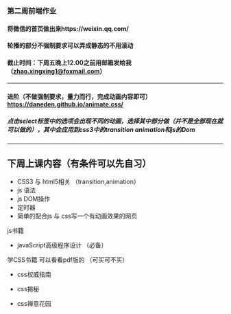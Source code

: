 ### 第二周前端作业
#### 将微信的首页做出来https://weixin.qq.com/
#### 轮播的部分不强制要求可以弄成静态的不用滚动
#### 截止时间：下周五晚上12.00之前用邮箱发给我（zhao.xingxing1@foxmail.com）
***
#### 进阶（不做强制要求，量力而行，完成动画内容即可）https://daneden.github.io/animate.css/
##### 点击select标签中的选项会出现不同的动画，选择其中部分做（并不是全部现在就可以做的），其中会应用到css3中的transition animation和js的Dom
***
## 下周上课内容（有条件可以先自习）
+ CSS3 与 html5相关 （transition,animation）
+ js 语法
+ js DOM操作
+ 定时器
+ 简单的配合js 与 css写一个有动画效果的网页


js书籍

+ javaScript高级程序设计 （必备）

学CSS书籍 可以看看pdf版的 （可买可不买）

+ css权威指南


+ css揭秘
+ css禅意花园
